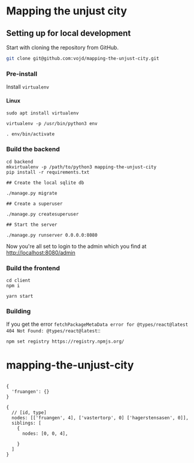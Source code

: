 # Mapping the unjust city


## Setting up for local development

Start with cloning the repository from GitHub.
```bash
git clone git@github.com:vojd/mapping-the-unjust-city.git
```

### Pre-install

Install ``virtualenv``

#### Linux
```
sudo apt install virtualenv

virtualenv -p /usr/bin/python3 env

. env/bin/activate

```

### Build the backend

```commandline
cd backend
mkvirtualenv -p /path/to/python3 mapping-the-unjust-city
pip install -r requirements.txt

## Create the local sqlite db

./manage.py migrate

## Create a superuser

./manage.py createsuperuser

## Start the server

./manage.py runserver 0.0.0.0:8080
```

Now you're all set to login to the admin which you find at
[http://localhost:8080/admin](http://localhost:8080/admin)

### Build the frontend

```commandline
cd client
npm i

yarn start
```

### Building

If you get the error ``fetchPackageMetaData error for @types/react@latest 404 Not Found: @types/react@latest``::

```
npm set registry https://registry.npmjs.org/
```
# mapping-the-unjust-city


```

{
  'fruangen': {}
}

{
  // [id, type]
  nodes: [['fruangen', 4], ['vastertorp', 0] ['hagerstensasen', 0]],
  siblings: [
    {
      nodes: [0, 0, 4],
      
    }
  ]
}
```
